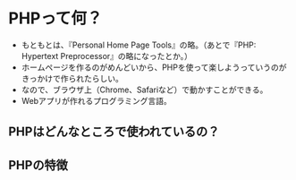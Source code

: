 # PHPって何？

* もともとは、『Personal Home Page Tools』の略。（あとで『PHP: Hypertext Preprocessor』の略になったとか。）
* ホームページを作るのがめんどいから、PHPを使って楽しようっていうのがきっかけで作られたらしい。
* なので、ブラウザ上（Chrome、Safariなど）で動かすことができる。
* Webアプリが作れるプログラミング言語。

## PHPはどんなところで使われているの？


## PHPの特徴


